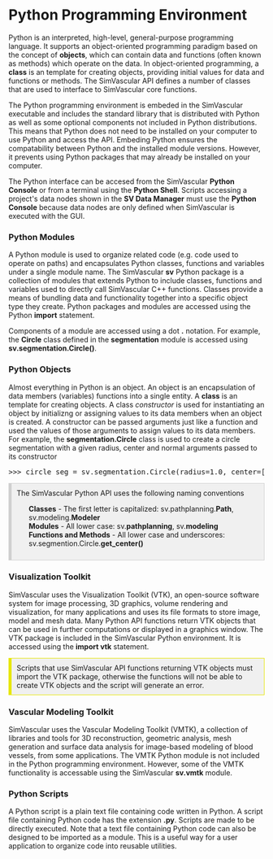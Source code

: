 # Python Programming Environment #
Python is an interpreted, high-level, general-purpose programming language. It supports an object-oriented programming 
paradigm based on the concept of **objects**, which can contain data and functions (often known as methods) which
operate on the data. In object-oriented programming, a **class** is an template for creating objects, providing initial 
values for data and functions or methods. The SimVascular API defines a number of classes that are used to interface
to SimVascular core functions.

The Python programming environment is embeded in the SimVascular executable and includes the standard library that is 
distributed with Python as well as some optional components not included in Python distributions. 
This means that Python does not need to be installed on your computer to use Python and access the API. Embeding 
Python ensures the compatability between Python and the installed module versions. However, it prevents using Python 
packages that may already be installed on your computer. 

The Python interface can be accesed from the SimVascular **Python Console** or from a terminal using the **Python Shell**. 
Scripts accessing a project's data nodes shown in the **SV Data Manager** must use the **Python Console** because data
nodes are only defined when SimVascular is executed with the GUI.

### Python Modules ###
A Python module is used to organize related code (e.g. code used to operate on paths) and encapsulates Python classes, 
functions and variables under a single module name. The SimVascular **sv** Python package is a collection of modules 
that extends Python to include classes, functions and variables used to directly call SimVascular C++ functions. Classes 
provide a means of bundling data and functionality together into a specific object type they create. Python packages and 
modules are accessed using the Python **import** statement.

Components of a module are accessed using a dot <b>.</b> notation. For example, the <b>Circle</b> class defined
in the <b>segmentation</b> module is accessed using  <b>sv.segmentation.Circle()</b>.

### Python Objects ###
Almost everything in Python is an object. An object is an encapsulation of data members (variables) functions into a single entity.
A <b>class</b> is an template for creating objects. A class <i>constructor</i> is used for instantiating an object by initializng 
or assigning values to its data members when an object is created. A constructor can be passed arguments just like a function and 
used the values of those arguments to assign values to its data members. For example, the <b>segmentation.Circle</b> class is used 
to create a circle segmentation with a given radius, center and normal arguments passed to its constructor 

<pre>
>>> circle_seg = sv.segmentation.Circle(radius=1.0, center=[1.0,1.0,1.0], normal=[1.0,0.0,0.0])
</pre>

<div style="background-color: #F0F0F0; padding: 10px; border: 1px solid #d0d0d0; border-left: 6px solid #d0d0d0">
The SimVascular Python API uses the following naming conventions
<ul style="list-style-type:none;">
  <li> <b>Classes</b> - The first letter is capitalized: sv.pathplanning.<b>Path</b>, sv.modeling.<b>Modeler</b>  </li> 
  <li> <b>Modules</b> - All lower case: sv.<b>pathplanning</b>, sv.<b>modeling</b>  </li> 
  <li> <b>Functions and Methods</b> - All lower case and underscores: sv.segmention.Circle.<b>get_center()</b>  </li> 
</div>

### Visualization Toolkit ###
SimVascular uses the Visualization Toolkit (VTK), an open-source software system for image processing, 3D graphics, volume 
rendering and visualization, for many applications and uses its file formats to store image, model and mesh data. Many Python 
API functions return VTK objects that can be used in further computations or displayed in a graphics window. The VTK package 
is included in the SimVascular Python environment. It is accessed using the **import vtk** statement.

<div style="background-color: #F0F0F0; padding: 10px; border: 1px solid #e6e600; border-left: 6px solid #e6e600">
Scripts that use SimVascular API functions returning VTK objects must import the VTK package, otherwise the functions
will not be able to create VTK objects and the script will generate an error. 
</div>

### Vascular Modeling Toolkit ###
SimVascular uses the Vascular Modeling Toolkit (VMTK), a collection of libraries and tools for 3D reconstruction, geometric 
analysis, mesh generation and surface data analysis for image-based modeling of blood vessels, from some applications. 
The VMTK Python module is not included in the Python programming environment. However, some of the VMTK functionality
is accessable using the SimVascular **sv.vmtk** module.

### Python Scripts ###
A Python script is a plain text file containing code written in Python. A script file containing Python code has the 
extension **.py**. Scripts are made to be directly executed. Note that a text file containing Python code can also be 
designed to be imported as a module. This is a useful way for a user application to organize code into reusable utilities.


